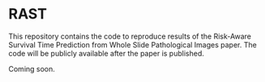 # RAST

This repository contains the code to reproduce results of the Risk-Aware Survival Time Prediction from Whole Slide Pathological Images paper.
The code will be publicly available after the paper is published.

Coming soon.
